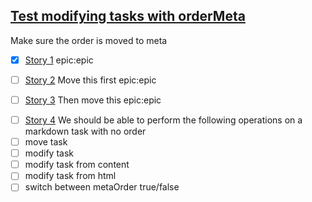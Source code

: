 ## [Test modifying tasks with orderMeta](#TODO:-10)
<card>
Make sure the order is moved to meta
<!--
expand:1
is-epic:epic
created:2021-06-24T03:44:38.149Z
TODO:2021-06-25T18:03:55.122Z
-->
</card>

- [x] [Story 1](#DONE:20)
epic:epic
<!--
TODO:2021-06-27T01:49:16.460Z
DOING:2021-06-27T01:56:14.709Z
DONE:2021-06-27T01:56:15.276Z
completed:2021-06-27T01:56:15.276Z
-->

- [ ] [Story 2](#TODO:30)
Move this first
epic:epic
<!--
TODO:2021-06-27T01:49:16.460Z
-->

- [ ] [Story 3](#TODO:40)
Then move this
epic:epic
<!--
TODO:2021-06-25T18:05:52.111Z story:3
-->

- [ ] [Story 4](#TODO:)
We should be able to perform the following operations on a markdown task with no order
- [ ] move task
- [ ] modify task
- [ ] modify task from content
- [ ] modify task from html
- [ ] switch between metaOrder true/false
<!-- story:4 -->